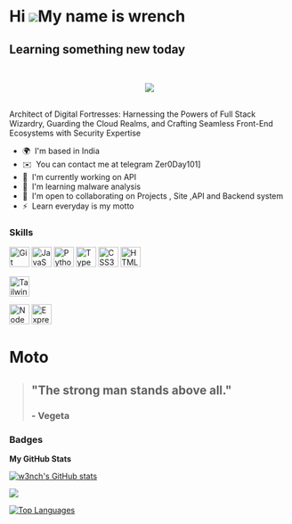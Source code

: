 Hi ![](https://user-images.githubusercontent.com/18350557/176309783-0785949b-9127-417c-8b55-ab5a4333674e.gif)My name is wrench
==============================================================================================================================

Learning something new today
----------------------------
<br>
<p align="center">
<img src="https://gifdb.com/images/high/pixel-art-joker-riding-hsg29y4i6ofysggi.webp"/>
  </p>
  <br>
Architect of Digital Fortresses: Harnessing the Powers of Full Stack Wizardry, Guarding the Cloud Realms, and Crafting Seamless Front-End Ecosystems with Security Expertise

* 🌍  I'm based in India
* ✉️  You can contact me at telegram Zer0Day101]
*  🚀  I'm currently working on API
* 🧠  I'm learning malware analysis
* 🤝  I'm open to collaborating on Projects , Site ,API and Backend system
* ⚡  Learn everyday is my motto

### Skills


<p align="left">

<a href="https://git-scm.com/" target="_blank" rel="noreferrer"><img src="https://raw.githubusercontent.com/danielcranney/readme-generator/main/public/icons/skills/git-colored.svg" width="36" height="36" alt="Git" /></a>
<a href="https://developer.mozilla.org/en-US/docs/Web/JavaScript" target="_blank" rel="noreferrer"><img src="https://raw.githubusercontent.com/danielcranney/readme-generator/main/public/icons/skills/javascript-colored.svg" width="36" height="36" alt="JavaScript" /></a>
<a href="https://www.python.org/" target="_blank" rel="noreferrer"><img src="https://raw.githubusercontent.com/danielcranney/readme-generator/main/public/icons/skills/python-colored.svg" width="36" height="36" alt="Python" /></a>
<a href="https://www.typescriptlang.org/" target="_blank" rel="noreferrer"><img src="https://raw.githubusercontent.com/danielcranney/readme-generator/main/public/icons/skills/typescript-colored.svg" width="36" height="36" alt="TypeScript" /></a>
<a href="https://www.w3.org/TR/CSS/#css" target="_blank" rel="noreferrer"><img src="https://raw.githubusercontent.com/danielcranney/readme-generator/main/public/icons/skills/css3-colored.svg" width="36" height="36" alt="CSS3" /></a>
<a href="https://developer.mozilla.org/en-US/docs/Glossary/HTML5" target="_blank" rel="noreferrer"><img src="https://raw.githubusercontent.com/danielcranney/readme-generator/main/public/icons/skills/html5-colored.svg" width="36" height="36" alt="HTML5" /></a>

<a href="https://tailwindcss.com/" target="_blank" rel="noreferrer"><img src="https://raw.githubusercontent.com/danielcranney/readme-generator/main/public/icons/skills/tailwindcss-colored.svg" width="36" height="36" alt="TailwindCSS" /></a>

<a href="https://nodejs.org/en/" target="_blank" rel="noreferrer"><img src="https://raw.githubusercontent.com/danielcranney/readme-generator/main/public/icons/skills/nodejs-colored.svg" width="36" height="36" alt="NodeJS" /></a>
<a href="https://expressjs.com/" target="_blank" rel="noreferrer"><img src="https://raw.githubusercontent.com/danielcranney/readme-generator/main/public/icons/skills/express-colored.svg" width="36" height="36" alt="Express" /></a>


</p>

# Moto

> ## "The strong man stands above all."
> ### - Vegeta

### Badges

<b>My GitHub Stats</b>

<a href="http://www.github.com/w3nch"><img src="https://github-readme-stats.vercel.app/api?username=w3nch&show_icons=true&hide=&count_private=true&title_color=a855f7&text_color=6366f1&icon_color=a855f7&bg_color=000000&hide_border=true&show_icons=true" alt="w3nch's GitHub stats" /></a>

<a href="http://www.github.com/w3nch"><img src="https://github-readme-streak-stats.herokuapp.com/?user=w3nch&stroke=6366f1&background=000000&ring=a855f7&fire=a855f7&currStreakNum=6366f1&currStreakLabel=a855f7&sideNums=6366f1&sideLabels=6366f1&dates=6366f1&hide_border=true" /></a>

<a href="https://github.com/w3nch" align="left"><img src="https://github-readme-stats.vercel.app/api/top-langs/?username=w3nch&langs_count=10&title_color=a855f7&text_color=6366f1&icon_color=a855f7&bg_color=000000&hide_border=true&locale=en&custom_title=Top%20%Languages" alt="Top Languages" /></a>

